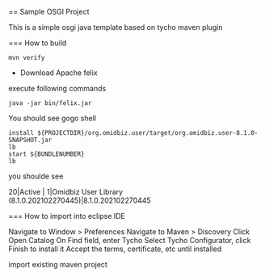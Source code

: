 == Sample OSGI Project

This is a simple osgi java template based on tycho maven plugin

=== How to build

```
mvn verify
```


* Download Apache felix 

execute following commands

```
java -jar bin/felix.jar
```

You should see gogo shell

```
install ${PROJECTDIR}/org.omidbiz.user/target/org.omidbiz.user-8.1.0-SNAPSHOT.jar
lb
start ${BUNDLENUMBER}
lb
```
you shoulde see 

20|Active     |    1|Omidbiz User Library (8.1.0.202102270445)|8.1.0.202102270445

=== How to import into eclipse IDE


Navigate to Window > Preferences
Navigate to Maven > Discovery
Click Open Catalog
On Find field, enter Tycho
Select Tycho Configurator, click Finish to install it
Accept the terms, certificate, etc until installed


import existing maven project
